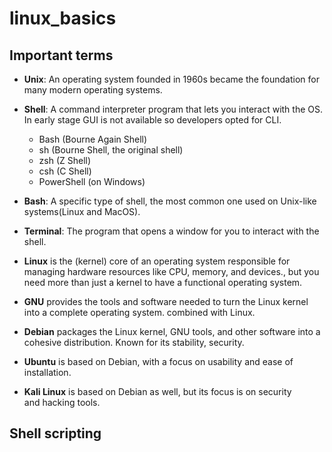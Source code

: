 # linux_basics

## Important terms

* **Unix**: An operating system founded in 1960s became the foundation for many modern operating systems.
* **Shell**: A command interpreter program that lets you interact with the OS. In early stage GUI is not available so developers opted for CLI.
  * Bash (Bourne Again Shell)
  * sh (Bourne Shell, the original shell)
  * zsh (Z Shell)
  * csh (C Shell)
  * PowerShell (on Windows)
* **Bash**: A specific type of shell, the most common one used on Unix-like systems(Linux and MacOS).
* **Terminal**: The program that opens a window for you to interact with the shell.

* **Linux** is the (kernel) core of an operating system responsible for managing hardware resources like CPU, memory, and devices., but you need more than just a kernel to have a functional operating system.
* **GNU** provides the tools and software needed to turn the Linux kernel into a complete operating system. combined with Linux.
* **Debian** packages the Linux kernel, GNU tools, and other software into a cohesive distribution. Known for its stability, security.
* **Ubuntu** is based on Debian, with a focus on usability and ease of installation.
* **Kali Linux** is based on Debian as well, but its focus is on security and hacking tools.

## Shell scripting
